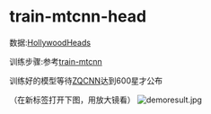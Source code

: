 # train-mtcnn-head

数据:[HollywoodHeads](https://pan.baidu.com/s/1YFkRPqP1DZkprMoB2vE4ZQ)

训练步骤:参考[train-mtcnn](https://github.com/zuoqing1988/train-mtcnn)

训练好的模型等待[ZQCNN](https://github.com/zuoqing1988/ZQCNN)达到600星才公布

（在新标签打开下图，用放大镜看）
![demoresult.jpg](https://github.com/zuoqing1988/train-mtcnn-head/blob/master/demoresult.jpg)



